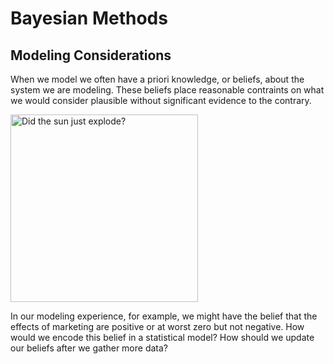 # Bayesian Methods

## Modeling Considerations

When we model we often have a priori knowledge, or beliefs, about the system we are modeling.
These beliefs place reasonable contraints on what we would consider plausible 
without significant evidence to the contrary.

<img src="https://imgs.xkcd.com/comics/frequentists_vs_bayesians_2x.png" alt="Did the sun just explode?" width="300"/>

In our modeling experience, for example, we might have the belief that
the effects of marketing are positive or at worst zero but not negative. 
How would we encode this belief in a statistical model? 
How should we update our beliefs after we gather more data?